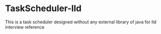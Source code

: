 # TaskScheduler-lld
This is a task scheduler designed without any external library of java for lld interview reference
